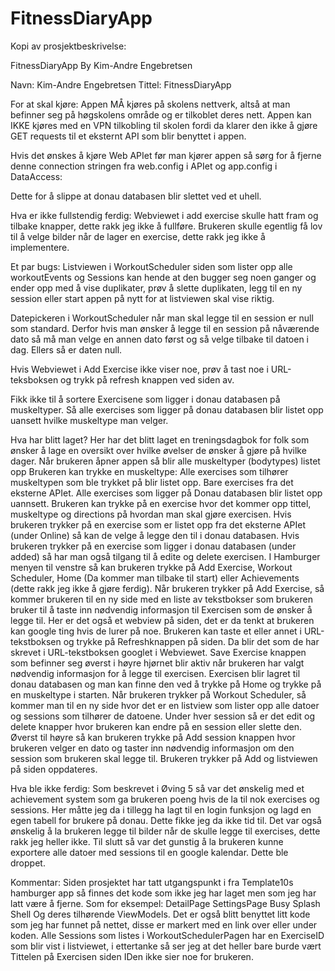 # FitnessDiaryApp

Kopi av prosjektbeskrivelse:

FitnessDiaryApp
By Kim-Andre Engebretsen

Navn: Kim-Andre Engebretsen
Tittel: FitnessDiaryApp

For at skal kjøre:
Appen MÅ kjøres på skolens nettverk, altså at man befinner seg på høgskolens område og er tilkoblet deres nett. Appen kan IKKE kjøres med en VPN tilkobling til skolen fordi da klarer den ikke å gjøre GET requests til et eksternt API som blir benyttet i appen. 

Hvis det ønskes å kjøre Web APIet før man kjører appen så sørg for å fjerne denne connection stringen fra web.config i APIet og app.config i DataAccess:

<connectionStrings>
    <add name="FitnessDiary.DataAccess.FitnessDiaryContext" connectionString="Data Source=donau.hiof.no;Initial Catalog=kimandre;Persist Security Info=True;User ID=kimandre;Password=7dS4d9" providerName="System.Data.SqlClient" />
  </connectionStrings>

Dette for å slippe at donau databasen blir slettet ved et uhell.

Hva er ikke fullstendig ferdig:
Webviewet i add exercise skulle hatt fram og tilbake knapper, dette rakk jeg ikke å fullføre.
Brukeren skulle egentlig få lov til å velge bilder når de lager en exercise, dette rakk jeg ikke å implementere.

Et par bugs:
Listviewen i WorkoutScheduler siden som lister opp alle workoutEvents og Sessions kan hende at den bugger seg noen ganger og ender opp med å vise duplikater, prøv å slette duplikaten, legg til en ny session eller start appen på nytt for at listviewen skal vise riktig.

Datepickeren i WorkoutScheduler når man skal legge til en session er null som standard. Derfor hvis man ønsker å legge til en session på nåværende dato så må man velge en annen dato først og så velge tilbake til datoen i dag. Ellers så er daten null.

Hvis Webviewet i Add Exercise ikke viser noe, prøv å tast noe i URL-teksboksen og trykk på refresh knappen ved siden av. 


Fikk ikke til å sortere Exercisene som ligger i donau databasen på muskeltyper. Så alle exercises som ligger på donau databasen blir listet opp uansett hvilke muskeltype man velger.

Hva har blitt laget?
Her har det blitt laget en treningsdagbok for folk som ønsker å lage en oversikt over hvilke øvelser de ønsker å gjøre på hvilke dager.
Når brukeren åpner appen så blir alle muskeltyper (bodytypes) listet opp
Brukeren kan trykke en muskeltype:
Alle exercises som tilhører muskeltypen som ble trykket på blir listet opp. Bare exercises fra det eksterne APIet.
Alle exercises som ligger på Donau databasen blir listet opp uannsett.
Brukeren kan trykke på en exercise hvor det kommer opp tittel, muskeltype og directions på hvordan man skal gjøre exercisen.
Hvis brukeren trykker på en exercise som er listet opp fra det eksterne APIet (under Online) så kan de velge å legge den til i donau databasen.
Hvis brukeren trykker på en exercise som ligger i donau databasen (under added) så har man også tilgang til å edite og delete exercisen.
I Hamburger menyen til venstre så kan brukeren trykke på Add Exercise, Workout Scheduler, Home (Da kommer man tilbake til start) eller Achievements (dette rakk jeg ikke å gjøre ferdig).
Når brukeren trykker på Add Exercise, så kommer brukeren til en ny side med en liste av tekstbokser som brukeren bruker til å taste inn nødvendig informasjon til Exercisen som de ønsker å legge til. Her er det også et webview på siden, det er da tenkt at brukeren kan google ting hvis de lurer på noe. Brukeren kan taste et eller annet i URL-tekstboksen og trykke på Refreshknappen på siden. Da blir det som de har skrevet i URL-tekstboksen googlet i Webviewet. Save Exercise knappen som befinner seg øverst i høyre hjørnet blir aktiv når brukeren har valgt nødvendig informasjon for å legge til exercisen. Exercisen blir lagret til donau databasen og man kan finne den ved å trykke på Home og trykke på en muskeltype i starten.
Når brukeren trykker på Workout Scheduler, så kommer man til en ny side hvor det er en listview som lister opp alle datoer og sessions som tilhører de datoene. Under hver session så er det edit og delete knapper hvor brukeren kan endre på en session eller slette den. Øverst til høyre så kan brukeren trykke på Add session knappen hvor brukeren velger en dato og taster inn nødvendig informasjon om den session som brukeren skal legge til. Brukeren trykker på Add og listviewen på siden oppdateres.

Hva ble ikke ferdig:
Som beskrevet i Øving 5 så var det ønskelig med et achievement system som ga brukeren poeng hvis de la til nok exercises og sessions. Her måtte jeg da i tillegg ha lagt til en login funksjon og lagd en egen tabell for brukere på donau. Dette fikke jeg da ikke tid til.
Det var også ønskelig å la brukeren legge til bilder når de skulle legge til exercises, dette rakk jeg heller ikke.
Til slutt så var det gunstig å la brukeren kunne exportere alle datoer med sessions til en google kalendar. Dette ble droppet.

Kommentar:
Siden prosjektet har tatt utgangspunkt i fra Template10s hamburger app så finnes det kode som ikke jeg har laget men som jeg har latt være å fjerne. Som for eksempel:
DetailPage
SettingsPage
Busy
Splash
Shell
Og deres tilhørende ViewModels.
Det er også blitt benyttet litt kode som jeg har funnet på nettet, disse er markert med en link over eller under koden.
Alle Sessions som listes i WorkoutSchedulerPagen har en ExerciseID som blir vist i listviewet, i ettertanke så ser jeg at det heller bare burde vært Tittelen på Exercisen siden IDen ikke sier noe for brukeren.

